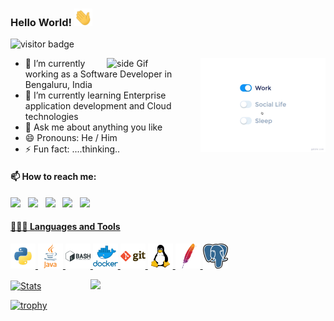  ### Hello World!  <img src="https://github.com/atulgaurav98/atulgaurav98/blob/master/assets/Hi.gif" width="29px">
 ![visitor badge](https://visitor-badge.glitch.me/badge?page_id=jwenjian.visitor-badge)
  
<img src="https://github.com/atulgaurav98/atulgaurav98/blob/master/assets/life_balance.gif" alt="side Image" align="right" width="200" height="auto" /> <img src="https://media3.giphy.com/media/ZEB6yFbLnhyQf7g3hn/giphy.gif" alt="side Gif" align="right" width="150" height="auto"/> </a>
  
  - 🔭 I’m currently working as a Software Developer in Bengaluru, India
  - 🌱 I’m currently learning Enterprise application development and Cloud technologies
  - 💬 Ask me about anything you like
  - 😄 Pronouns: He / Him
  - ⚡ Fun fact: ....thinking..
  
  #### 📫 How to reach me:
  
[<img src="https://img.icons8.com/color/48/000000/twitter.png" width="3.5%"/>](https://twitter.com/atulgaurav98)  &nbsp; [<img src="https://img.icons8.com/color/48/000000/linkedin.png" width="3.5%"/>](https://www.linkedin.com/in/atulgaurav98/)  &nbsp; [<img src="https://img.icons8.com/fluent/48/000000/facebook-new.png" width="3.5%"/>](https://www.facebook.com/atulgaurav/)  &nbsp; [<img src="https://img.icons8.com/fluent/48/000000/instagram-new.png" width="3.5%"/>](https://www.instagram.com/atulgaurav98/)  &nbsp; <a href="mailto:atul.gaurav@gmail.com"> <img src="https://img.icons8.com/fluent/48/000000/gmail.png" width="3.5%"/>
  
  #### 👨🏻‍💻 Languages and Tools <br />
  <code><img height="40" src="https://raw.githubusercontent.com/github/explore/80688e429a7d4ef2fca1e82350fe8e3517d3494d/topics/python/python.png"></code>
  <code><img height="40" src="https://raw.githubusercontent.com/github/explore/80688e429a7d4ef2fca1e82350fe8e3517d3494d/topics/java/java.png"></code>
  <code><img height="40" src="https://raw.githubusercontent.com/github/explore/80688e429a7d4ef2fca1e82350fe8e3517d3494d/topics/bash/bash.png"></code>
  <code><img height="40" src="https://raw.githubusercontent.com/github/explore/80688e429a7d4ef2fca1e82350fe8e3517d3494d/topics/docker/docker.png"></code>
  <code><img height="40" src="https://raw.githubusercontent.com/github/explore/80688e429a7d4ef2fca1e82350fe8e3517d3494d/topics/git/git.png"></code></code>
  <code><img height="40" src="https://raw.githubusercontent.com/github/explore/80688e429a7d4ef2fca1e82350fe8e3517d3494d/topics/linux/linux.png"></code>
  <code><img height="40" src="https://raw.githubusercontent.com/github/explore/80688e429a7d4ef2fca1e82350fe8e3517d3494d/topics/maven/maven.png"></code>
  <code><img height="40" src="https://raw.githubusercontent.com/github/explore/80688e429a7d4ef2fca1e82350fe8e3517d3494d/topics/postgresql/postgresql.png"></code>
  
  [![Stats](https://github-readme-stats.vercel.app/api?username=atulgaurav98&show_icons=true&theme=radical)](https://github-readme-stats.vercel.app/api?username=atulgaurav98&show_icons=true&theme=radical)&nbsp; &nbsp; &nbsp; &nbsp; &nbsp; &nbsp; &nbsp; &nbsp; &nbsp; &nbsp; <img src="https://github.com/atulgaurav98/atulgaurav98/blob/master/assets/saved.gif" width="195">
  
  [![trophy](https://github-profile-trophy.vercel.app/?username=atulgaurav98&theme=juicyfresh&no-frame=true&row=1&&margin-w=20&no-bg=true)](https://github-profile-trophy.vercel.app/?username=atulgaurav98&theme=juicyfresh&no-frame=true&row=1&&margin-w=20&no-bg=true)
  

<!---
atulgaurav98/atulgaurav98 is a ✨ special ✨ repository because its `README.md` (this file) appears on your GitHub profile.
You can click the Preview link to take a look at your changes.
--->
